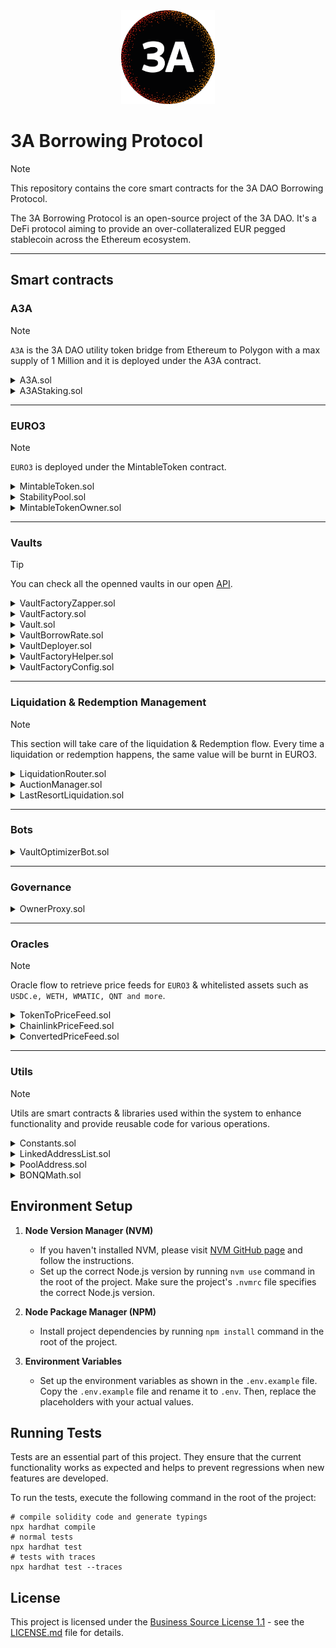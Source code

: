 <center><img src="3alogo.png" width="150" height="150" alt="" /></center>

# 3A Borrowing Protocol

> [!NOTE]
> This repository contains the core smart contracts for the 3A DAO Borrowing Protocol.

The 3A Borrowing Protocol is an open-source project of the 3A DAO.
It's a DeFi protocol aiming to provide an over-collateralized EUR pegged stablecoin across the Ethereum ecosystem.

---

## Smart contracts

### A3A

> [!NOTE]  
> `A3A` is the 3A DAO utility token bridge from Ethereum to Polygon with a max supply of 1 Million and it is deployed under the A3A contract.

<details>
  <summary>A3A.sol</summary>

The `A3A` contract is an ERC20 token called the 3A Utility Token with a total fixed supply of 1 billion tokens. Upon deployment, the constructor mints the total supply to the contract deployer's address, setting up the token for usage within the Ethereum ecosystem.

- [Polygonscan](https://polygonscan.com/address/0x58c7B2828e7F2B2CaA0cC7fEef242fA3196d03df)
- [Etherscan](https://etherscan.io/address/0x3F817b28Da4940F018C6b5c0A11C555ebB1264f9)
</details>

<details>
  <summary>A3AStaking.sol</summary>

Stake A3A to get EURO3 rewards for paying your debt back from your vault.

- [Polygonscan](https://polygonscan.com/address/0x9b5089A5a48A8F3A7f8F5CB4837249787533f85A)
</details>

---

### EURO3

> [!NOTE]  
> `EURO3` is deployed under the MintableToken contract.

<details>
  <summary>MintableToken.sol</summary>

The `MintableToken` contract extends ERC20, implementing minting and burning functionalities for the contract owner. It features functions to mint tokens to designated addresses and burn tokens held by the message sender. Ownership control is ensured for minting operations.

- [Polygonscan](https://polygonscan.com/address/0xA0e4c84693266a9d3BBef2f394B33712c76599Ab)
</details>

<details>
  <summary>StabilityPool.sol</summary>

The `StabilityPool` contract allows users to deposit EURO3, pay other vault´s debt back when liquidation and get the collateral from those users with more value than the debt they are paying back.

Meanwhile, the depositors will get rewarded with A3A based on the amount they have deposited.

- [Polygonscan](https://polygonscan.com/address/0xDFf76acD594101fB5e9FaE176aEDb21A7a1Fe39F)
</details>

<details>
  <summary>MintableTokenOwner.sol</summary>

The `MintableTokenOwner` contract will maintain the privileges of who can mint more EURO3 tokens and it will work as a middleware for allowing or refusing new EURO3 minted.

- [Polygonscan](https://polygonscan.com/address/0xB3857F86A95516902C953D530D3E5C29B1518a85)
</details>

---

### Vaults

> [!TIP]  
> You can check all the openned vaults in our open [API](https://api.3adao.org/vaults).

<details>
  <summary>VaultFactoryZapper.sol</summary>

The `VaultFactoryZapper` contract facilitates the creation of Vaults with collateral and borrowing capabilities. It integrates with VaultFactory to generate and manage custom-named Vaults based on user-defined prefixes. The contract supports collateral deposits, borrowing against collateral, and Ether-based collateral creation for Vaults.

- [Polygonscan](https://polygonscan.com/address/0x8e83CA66Ec901E16BdAf137aC9eD7553E4dD95D3)
</details>

<details>
  <summary>VaultFactory.sol</summary>

The `VaultFactory` contract facilitates the creation, management, and liquidation of Vaults. It enables users to create Vaults, add/remove collateral, borrow funds, and manage debt, with features including collateral redemption and liquidation checks based on health factors. Additionally, it incorporates native and custom tokens as collateral, offering functionality to transfer ownership and repay borrowed amounts.

- [Polygonscan](https://polygonscan.com/address/0x4760847023fa0833221ae76E01Db1E483A5D20e0)
</details>

<details>
  <summary>Vault.sol</summary>

The `Vault` contract manages collateral, debt, and borrowable amounts, allowing collateral addition/removal, borrowing, and redemption. It calculates health factors based on collateralization ratios and facilitates collateral liquidation for debt recovery.

</details>

<details>
  <summary>VaultBorrowRate.sol</summary>
The `VaultBorrowRate` contract calculates the overall borrow rate for a given Vault based on its collateral types and respective borrow rates. It fetches collateral details via interfaces, computes collateral values, and aggregates weighted fees to determine the final borrow rate returned as a percentage.

- [Polygonscan](https://polygonscan.com/address/0x1E7224703E1B289e06F0Ff12519685fCf8E9306c)
</details>

<details>
  <summary>VaultDeployer.sol</summary>

The `VaultDeployer` contract deploys new instances of the Vault contract, facilitating the creation of vaults with specified factory, owner, and name parameters. It includes a single function deployVault to create and return the address of the newly deployed Vault instance.

- [Polygonscan](https://polygonscan.com/address/0x244dce725005bfffdeee080d10ef40c75f8233f0)
</details>

<details>
  <summary>VaultFactoryHelper.sol</summary>

The `VaultFactoryHelper` contract aids in retrieving data about vaults within a factory, including TVL by collateral, liquidatable and redeemable vaults, and the protocol's total TVL. It provides functions to fetch collaterals held by vaults, assess TVL based on collateral, and identify vaults based on their liquidatable or redeemable status.

- [Polygonscan](https://polygonscan.com/address/0x905784CA5246f48e8DFAF1888f9b45DCD3F11d54)
</details>

<details>
  <summary>VaultFactoryConfig.sol</summary>

The `VaultFactoryConfig` contract defines the protocol parameters. Manages protocol parameters, setting rates, limits, and recipients, also modifying collateral capacities, debt limits, and protocol addresses while providing methods for setting rates, addresses, and ceiling values.

- [Polygonscan](https://polygonscan.com/address/0x2c2abDb364659091401a667a72dE7Fe36c540E71)
</details>

---

### Liquidation & Redemption Management

> [!NOTE]  
> This section will take care of the liquidation & Redemption flow. Every time a liquidation or redemption happens, the same value will be burnt in EURO3.

<details>
  <summary>LiquidationRouter.sol</summary>

The `LiquidationRouter` acts as a crucial gateway for the liquidation process. It coordinates between the Stability Pool and the vaults, initiating auctioning if the Stability Pool lacks EURO3 and executes liquidation when sufficient EURO3 exists in the Stability Pool.

- [Polygonscan](https://polygonscan.com/address/0x00ff66600b35428b8eb76dc622d404c7ac27a99f)

</details>

<details>
  <summary>AuctionManager.sol</summary>

The `AuctionManager` smart contract facilitates auctions to liquidate debt against collateral, managing auction creation, bids, and liquidation thresholds. It allows bids based on collateral value, and upon auction end or expiration, transfers bids to the `LastResortLiquidation` contract for debt settlement.

- [Polygonscan](https://polygonscan.com/address/0x7aFB2EBD975345DfAC950b924fb32B757da0Fc93)

</details>

<details>
  <summary>LastResortLiquidation.sol</summary>

The `LastResortLiquidation` contract serves as a control mechanism for collateral and debt handling in liquidation scenarios. It manages various functionalities including collateral addition and withdrawal, tracks and handles bad debt, and allows permission-based distribution to designated vaults, ensuring controlled access and management of assets during liquidation events.

- [Polygonscan](https://polygonscan.com/address/0x65c6fd9b3a2a892096881e28f07c732ed128893e)

</details>

---

### Bots

<details>
  <summary>VaultOptimizerBot.sol</summary>

The `VaultOptimizerBot` streamlines vault actions, enabling borrowing and depositing tokens into a Stability Pool, withdrawal and repayment from vaults, and secure token transfers to respective vault owners. It interfaces with multiple contracts to efficiently execute these operations while maintaining security and reliability.

- _Not deployed yet_

</details>

---

### Governance

<details>
  <summary>OwnerProxy.sol</summary>

The `OwnerProxy` contract facilitates the main owner's control over finely-grained permissions for specific callers to execute functions on designated addresses. Through permission management, it allows addition and removal of permissions, enabling authorized callers to execute functions on specified addresses, all while using cryptographic hashes for permission validation and emitting events for permission changes and function executions.

- _Not deployed yet_

</details>

---

### Oracles

> [!NOTE]  
> Oracle flow to retrieve price feeds for `EURO3` & whitelisted assets such as `USDC.e, WETH, WMATIC, QNT and more`.

<details>
  <summary>TokenToPriceFeed.sol</summary>

The `TokenToPriceFeed` contract manages token-to-price-feed mappings, enabling the owner to set/update price feed contracts for tokens. It provides functions to retrieve token prices, collateral ratios, and borrow rates while ensuring constraints on ratios and rates. The contract implements an interface (`ITokenPriceFeed`) to access token-related information. `TokenToPriceFeed can handle token prices such as USDC.e, WETH, WMATIC, QNT and more.`

- [Polygonscan](https://polygonscan.com/address/0xfBC5cfEb809c6352Bc4ef2FFe842f72a8769E45e)
</details>

<details>
  <summary>ChainlinkPriceFeed.sol</summary>

The `ChainlinkPriceFeed` contract integrates with Chainlink oracles to fetch and manage up-to-date token prices. It uses precision settings, monitors price updates, and emits signals when price changes occur for associated tokens. `It will track the price of EUR/USD`.

- [Polygonscan](https://polygonscan.com/address/0x2c2abDb364659091401a667a72dE7Fe36c540E71)
</details>

<details>
  <summary>ConvertedPriceFeed.sol</summary>

The `ConvertedPriceFeed` contract integrates two price feed contracts to convert prices and emits signals based on the converted price for a specific token. It allows retrieving the converted price to EURO3 and emits updates accordingly.

ConvertedPriceFeed contracts deployed for each token:

- USDC.e: [Polygonscan](https://polygonscan.com/address/0x2791Bca1f2de4661ED88A30C99A7a9449Aa84174)
- DAI: [Polygonscan](https://polygonscan.com/address/0x045d6078DD0d2436B67bc4050AB8F2a7E7e9B03c)
- WETH: [Polygonscan](https://polygonscan.com/address/0xcFD9c639E84DCB9D8B9004840f12381E540d57Fb)
- WMATIC: [Polygonscan](https://polygonscan.com/address/0x99782c90eAA2B9aB311AAa7F928322F23FfAf71B)
- PAXG: [Polygonscan](https://polygonscan.com/address/0x0B1d4D9F953c4113A8784f5527cf63E347C3F876)
- QNT: [Polygonscan](https://polygonscan.com/address/0xD78fF234A0d5ddea664f4478D72B621715EF03E5)

</details>

---

### Utils

> [!NOTE]
> Utils are smart contracts & libraries used within the system to enhance functionality and provide reusable code for various operations.

<details>
  <summary>Constants.sol</summary>

The `Constants` contract encapsulates declarations for various constants used in precision, reserves, percentages, and rates without explicitly listing the constant values in this summary.

</details>

<details>
  <summary>LinkedAddressList.sol</summary>

The `LinkedAddressList` library implements a linked list structure for managing sorted Troves and provides functionality to add and remove elements within the list.

</details>

<details>
  <summary>PoolAddress.sol</summary>

The `PoolAddress` library contains functions to generate a pool address using the Uniswap V3 factory contract, tokens, and fee details. It includes logic to create a deterministic pool address based on the PoolKey structure and the factory contract's initialization code hash.

</details>

<details>
  <summary>BONQMath.sol</summary>

The `BONQMath` library offers essential mathematical functions with precise decimal calculations, including min, max, and an optimized exponentiation algorithm tailored for time in minutes.

</details>

## Environment Setup

1. **Node Version Manager (NVM)**

   - If you haven't installed NVM, please visit [NVM GitHub page](https://github.com/nvm-sh/nvm) and follow the instructions.
   - Set up the correct Node.js version by running `nvm use` command in the root of the project. Make sure the project's `.nvmrc` file specifies the correct Node.js version.

2. **Node Package Manager (NPM)**

   - Install project dependencies by running `npm install` command in the root of the project.

3. **Environment Variables**
   - Set up the environment variables as shown in the `.env.example` file. Copy the `.env.example` file and rename it to `.env`. Then, replace the placeholders with your actual values.

## Running Tests

Tests are an essential part of this project. They ensure that the current functionality works as expected and helps to prevent regressions when new features are developed.

To run the tests, execute the following command in the root of the project:

```shell
# compile solidity code and generate typings
npx hardhat compile
# normal tests
npx hardhat test
# tests with traces
npx hardhat test --traces
```

## License

This project is licensed under the [Business Source License 1.1](LICENSE.md) - see the [LICENSE.md](LICENSE.md) file for details.
